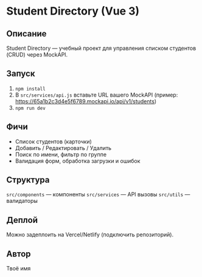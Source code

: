 # Student Directory (Vue 3)

## Описание
Student Directory — учебный проект для управления списком студентов (CRUD) через MockAPI.

## Запуск
1. `npm install`
2. В `src/services/api.js` вставьте URL вашего MockAPI (пример: https://65a1b2c3d4e5f6789.mockapi.io/api/v1/students)
3. `npm run dev`

## Фичи
- Список студентов (карточки)
- Добавить / Редактировать / Удалить
- Поиск по имени, фильтр по группе
- Валидация форм, обработка загрузки и ошибок

## Структура
`src/components` — компоненты
`src/services` — API вызовы
`src/utils` — валидаторы

## Деплой
Можно задеплоить на Vercel/Netlify (подключить репозиторий).

## Автор
Твоё имя
